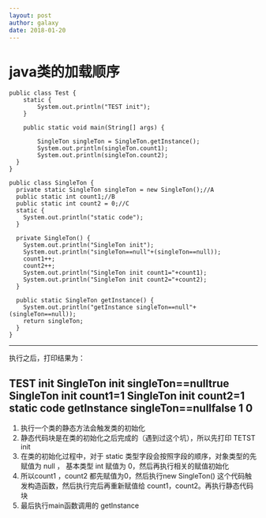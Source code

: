 ```yaml
---
layout: post
author: galaxy
date: 2018-01-20
---
```

# java类的加载顺序

```
public class Test {
  	static {
    	System.out.println("TEST init");
  	}

  	public static void main(String[] args) {

    	SingleTon singleTon = SingleTon.getInstance();
    	System.out.println(singleTon.count1);
    	System.out.println(singleTon.count2);
  }
}

public class SingleTon {
  private static SingleTon singleTon = new SingleTon();//A
  public static int count1;//B
  public static int count2 = 0;//C
  static {
    System.out.println("static code");
  }

  private SingleTon() {
    System.out.println("SingleTon init");
    System.out.println("singleTon==null"+(singleTon==null));
    count1++;
    count2++;
    System.out.println("SingleTon init count1="+count1);
    System.out.println("SingleTon init count2="+count2);
  }

  public static SingleTon getInstance() {
    System.out.println("getInstance singleTon==null"+(singleTon==null));
    return singleTon;
  }
}

```

---
执行之后，打印结果为：

TEST init
SingleTon init
singleTon\==nulltrue
SingleTon init count1=1
SingleTon init count2=1
static code
getInstance singleTon==nullfalse
1
0
---

1. 执行一个类的静态方法会触发类的初始化
2. 静态代码块是在类的初始化之后完成的（遇到过这个坑），所以先打印 TETST init
3. 在类的初始化过程中，对于 static 类型字段会按照字段的顺序，对象类型的先赋值为 null ， 基本类型 int 赋值为 0，然后再执行相关的赋值初始化
4. 所以count1 ，count2 都先赋值为0，然后执行new SingleTon() 这个代码触发构造函数，然后执行完后再重新赋值给 count1，count2。再执行静态代码块
5. 最后执行main函数调用的 getInstance

